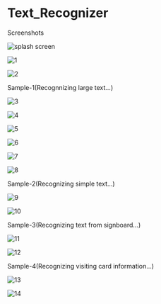 # Text_Recognizer
Screenshots

![splash screen](https://user-images.githubusercontent.com/48117812/87771848-b9462480-c842-11ea-9129-9f3a76b25194.png)

![1](https://user-images.githubusercontent.com/48117812/87772095-1215bd00-c843-11ea-9a81-69e87054c653.png)


![2](https://user-images.githubusercontent.com/48117812/87765086-35d40580-c839-11ea-8f3c-899d1b931852.png)

Sample-1(Recognnizing large text...)

![3](https://user-images.githubusercontent.com/48117812/87765145-45ebe500-c839-11ea-878d-90626107de2f.png)

![4](https://user-images.githubusercontent.com/48117812/87765207-5bf9a580-c839-11ea-9ba5-8b4508f99393.png)

![5](https://user-images.githubusercontent.com/48117812/87765314-792e7400-c839-11ea-80a4-b735c2666010.png)

![6](https://user-images.githubusercontent.com/48117812/87765323-79c70a80-c839-11ea-9688-0c4d107cc7e5.png)

![7](https://user-images.githubusercontent.com/48117812/87765325-7a5fa100-c839-11ea-8782-f8038ff385e6.png)

![8](https://user-images.githubusercontent.com/48117812/87765282-73389300-c839-11ea-8d2b-6a6ac777de88.png)

Sample-2(Recognizing simple text...)

![9](https://user-images.githubusercontent.com/48117812/87765291-75025680-c839-11ea-8d08-485a699d9ad9.png)

![10](https://user-images.githubusercontent.com/48117812/87765295-76338380-c839-11ea-8999-487977b5cd85.png)

Sample-3(Recognizing text from signboard...)

![11](https://user-images.githubusercontent.com/48117812/87765299-76cc1a00-c839-11ea-8d95-278b3153951f.png)

![12](https://user-images.githubusercontent.com/48117812/87765304-7764b080-c839-11ea-8a9b-0b8a61765186.png)

Sample-4(Recognizing visiting card information...)

![13](https://user-images.githubusercontent.com/48117812/87765308-77fd4700-c839-11ea-86a1-09d52b4424f7.png)

![14](https://user-images.githubusercontent.com/48117812/87765312-7895dd80-c839-11ea-8f0d-efd86a2f9aea.png)
